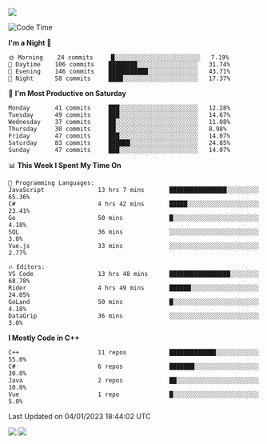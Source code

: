 ![](https://komarev.com/ghpvc/?username=lilpidgey&color=red)
<!--START_SECTION:waka-->
![Code Time](http://img.shields.io/badge/Code%20Time-1%2C462%20hrs%2010%20mins-blue)

**I'm a Night 🦉** 

```text
🌞 Morning    24 commits     █░░░░░░░░░░░░░░░░░░░░░░░░   7.19% 
🌆 Daytime    106 commits    ████████░░░░░░░░░░░░░░░░░   31.74% 
🌃 Evening    146 commits    ███████████░░░░░░░░░░░░░░   43.71% 
🌙 Night      58 commits     ████░░░░░░░░░░░░░░░░░░░░░   17.37%

```
📅 **I'm Most Productive on Saturday** 

```text
Monday       41 commits     ███░░░░░░░░░░░░░░░░░░░░░░   12.28% 
Tuesday      49 commits     ███░░░░░░░░░░░░░░░░░░░░░░   14.67% 
Wednesday    37 commits     ██░░░░░░░░░░░░░░░░░░░░░░░   11.08% 
Thursday     30 commits     ██░░░░░░░░░░░░░░░░░░░░░░░   8.98% 
Friday       47 commits     ███░░░░░░░░░░░░░░░░░░░░░░   14.07% 
Saturday     83 commits     ██████░░░░░░░░░░░░░░░░░░░   24.85% 
Sunday       47 commits     ███░░░░░░░░░░░░░░░░░░░░░░   14.07%

```


📊 **This Week I Spent My Time On** 

```text
💬 Programming Languages: 
JavaScript               13 hrs 7 mins       ████████████████░░░░░░░░░   65.36% 
C#                       4 hrs 42 mins       █████░░░░░░░░░░░░░░░░░░░░   23.41% 
Go                       50 mins             █░░░░░░░░░░░░░░░░░░░░░░░░   4.18% 
SQL                      36 mins             ░░░░░░░░░░░░░░░░░░░░░░░░░   3.0% 
Vue.js                   33 mins             ░░░░░░░░░░░░░░░░░░░░░░░░░   2.77%

🔥 Editors: 
VS Code                  13 hrs 48 mins      █████████████████░░░░░░░░   68.78% 
Rider                    4 hrs 49 mins       ██████░░░░░░░░░░░░░░░░░░░   24.05% 
GoLand                   50 mins             █░░░░░░░░░░░░░░░░░░░░░░░░   4.18% 
DataGrip                 36 mins             ░░░░░░░░░░░░░░░░░░░░░░░░░   3.0%

```

**I Mostly Code in C++** 

```text
C++                      11 repos            █████████████░░░░░░░░░░░░   55.0% 
C#                       6 repos             ███████░░░░░░░░░░░░░░░░░░   30.0% 
Java                     2 repos             ██░░░░░░░░░░░░░░░░░░░░░░░   10.0% 
Vue                      1 repo              █░░░░░░░░░░░░░░░░░░░░░░░░   5.0%

```



 Last Updated on 04/01/2023 18:44:02 UTC
<!--END_SECTION:waka-->
![](https://hit.yhype.me/github/profile?user_id=42968544)
![](https://komarev.com/ghpvc/?lilpidgey)

